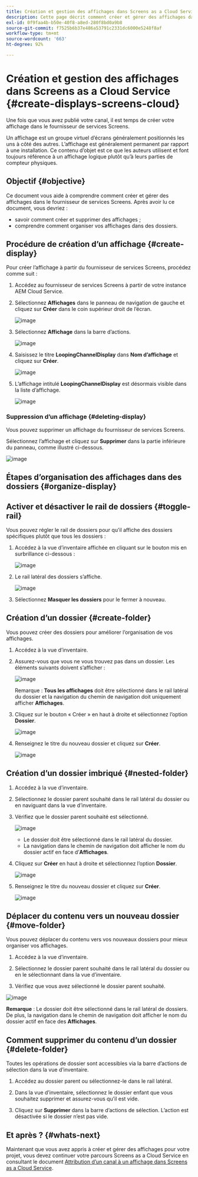 ```yaml
---
title: Création et gestion des affichages dans Screens as a Cloud Service
description: Cette page décrit comment créer et gérer des affichages dans Screens as a Cloud Service.
exl-id: 0f9faa4b-b50e-40f8-a8ed-280f8bd0a9b8
source-git-commit: f7525b6b37e486a53791c2331dc6000e5248f8af
workflow-type: tm+mt
source-wordcount: '663'
ht-degree: 92%

---
```


# Création et gestion des affichages dans Screens as a Cloud Service {#create-displays-screens-cloud}

Une fois que vous avez publié votre canal, il est temps de créer votre affichage dans le fournisseur de services Screens.

Un affichage est un groupe virtuel d’écrans généralement positionnés les uns à côté des autres. L’affichage est généralement permanent par rapport à une installation. Ce contenu d’objet est ce que les auteurs utilisent et font toujours référence à un affichage logique plutôt qu’à leurs parties de compteur physiques.

## Objectif {#objective}

Ce document vous aide à comprendre comment créer et gérer des affichages dans le fournisseur de services Screens. Après avoir lu ce document, vous devriez :

* savoir comment créer et supprimer des affichages ;
* comprendre comment organiser vos affichages dans des dossiers.

## Procédure de création d’un affichage {#create-display}

Pour créer l’affichage à partir du fournisseur de services Screens, procédez comme suit :

1. Accédez au fournisseur de services Screens à partir de votre instance AEM Cloud Service.
1. Sélectionnez **Affichages** dans le panneau de navigation de gauche et cliquez sur **Créer** dans le coin supérieur droit de l’écran.

   ![image](/help/screens-cloud/assets/display/disp-1.png)

1. Sélectionnez **Affichage** dans la barre d’actions.

   ![image](/help/screens-cloud/assets/display/disp-2.png)

1. Saisissez le titre **LoopingChannelDisplay** dans **Nom d’affichage** et cliquez sur **Créer**.

   ![image](/help/screens-cloud/assets/display/disp3.png)

1. L’affichage intitulé **LoopingChannelDisplay** est désormais visible dans la liste d’affichage.

   ![image](/help/screens-cloud/assets/display/disp-4.png)

### Suppression d’un affichage {#deleting-display}

Vous pouvez supprimer un affichage du fournisseur de services Screens.

Sélectionnez l’affichage et cliquez sur **Supprimer** dans la partie inférieure du panneau, comme illustré ci-dessous.

![image](/help/screens-cloud/assets/display/disp-5.png)

## Étapes d’organisation des affichages dans des dossiers {#organize-display}

## Activer et désactiver le rail de dossiers {#toggle-rail}

Vous pouvez régler le rail de dossiers pour qu’il affiche des dossiers spécifiques plutôt que tous les dossiers :

1. Accédez à la vue d’inventaire affichée en cliquant sur le bouton mis en surbrillance ci-dessous :

   ![image](/help/screens-cloud/assets/display/display-inventory.png)

1. Le rail latéral des dossiers s’affiche.

   ![image](/help/screens-cloud/assets/display/toggle-rail.png)

1. Sélectionnez **Masquer les dossiers** pour le fermer à nouveau.

## Création d’un dossier {#create-folder}

Vous pouvez créer des dossiers pour améliorer l’organisation de vos affichages.

1. Accédez à la vue d’inventaire.
1. Assurez-vous que vous ne vous trouvez pas dans un dossier. Les éléments suivants doivent s’afficher :

   ![image](/help/screens-cloud/assets/display/verify-view.png)

   Remarque : **Tous les affichages** doit être sélectionné dans le rail latéral du dossier et la navigation du chemin de navigation doit uniquement afficher **Affichages**.

1. Cliquez sur le bouton « Créer » en haut à droite et sélectionnez l’option **Dossier**.

   ![image](/help/screens-cloud/assets/display/Createfolder.png)

1. Renseignez le titre du nouveau dossier et cliquez sur **Créer**.

   ![image](/help/screens-cloud/assets/display/Createfolder2.png)

## Création d’un dossier imbriqué {#nested-folder}

1. Accédez à la vue d’inventaire.

1. Sélectionnez le dossier parent souhaité dans le rail latéral du dossier ou en naviguant dans la vue d’inventaire.
1. Vérifiez que le dossier parent souhaité est sélectionné.

   ![image](/help/screens-cloud/assets/display/Nestedview.png)

   * Le dossier doit être sélectionné dans le rail latéral du dossier.
   * La navigation dans le chemin de navigation doit afficher le nom du dossier actif en face d’**Affichages**.

1. Cliquez sur **Créer** en haut à droite et sélectionnez l’option **Dossier**.

   ![image](/help/screens-cloud/assets/display/Createfolder.png)

1. Renseignez le titre du nouveau dossier et cliquez sur **Créer**.

   ![image](/help/screens-cloud/assets/display/Createfolder2.png)

## Déplacer du contenu vers un nouveau dossier {#move-folder}

Vous pouvez déplacer du contenu vers vos nouveaux dossiers pour mieux organiser vos affichages.

1. Accédez à la vue d’inventaire.

1. Sélectionnez le dossier parent souhaité dans le rail latéral du dossier ou en le sélectionnant dans la vue d’inventaire.

1. Vérifiez que vous avez sélectionné le dossier parent souhaité.

![image](/help/screens-cloud/assets/display/movetofolder.png)

**Remarque** : Le dossier doit être sélectionné dans le rail latéral de dossiers. De plus, la navigation dans le chemin de navigation doit afficher le nom du dossier actif en face des **Affichages**.

## Comment supprimer du contenu d’un dossier {#delete-folder}

Toutes les opérations de dossier sont accessibles via la barre d’actions de sélection dans la vue d’inventaire.

1. Accédez au dossier parent ou sélectionnez-le dans le rail latéral.

1. Dans la vue d’inventaire, sélectionnez le dossier enfant que vous souhaitez supprimer et assurez-vous qu’il est vide.

1. Cliquez sur **Supprimer** dans la barre d’actions de sélection. L’action est désactivée si le dossier n’est pas vide.


## Et après ? {#whats-next}

Maintenant que vous avez appris à créer et gérer des affichages pour votre projet, vous devez continuer votre parcours Screens as a Cloud Service en consultant le document [Attribution d’un canal à un affichage dans Screens as a Cloud Service](https://experienceleague.adobe.com/docs/experience-manager-cloud-service/screens-as-cloud-service/create-content/assigning-channels-to-display.html?lang=fr).
